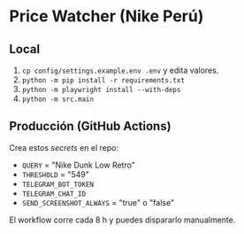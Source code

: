 # Price Watcher (Nike Perú)

## Local
1. `cp config/settings.example.env .env` y edita valores.
2. `python -m pip install -r requirements.txt`
3. `python -m playwright install --with-deps`
4. `python -m src.main`

## Producción (GitHub Actions)
Crea estos *secrets* en el repo:
- `QUERY` = "Nike Dunk Low Retro"
- `THRESHOLD` = "549"
- `TELEGRAM_BOT_TOKEN`
- `TELEGRAM_CHAT_ID`
- `SEND_SCREENSHOT_ALWAYS` = "true" o "false"

El workflow corre cada 8 h y puedes dispararlo manualmente.
